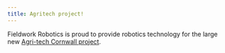 ```yaml
---
title: Agritech project!
---
```


Fieldwork Robotics is proud to provide robotics technology for the large new [Agri-tech Cornwall project](https://www.plymouth.ac.uk/research/institutes/sustainable-earth/agri-tech).
